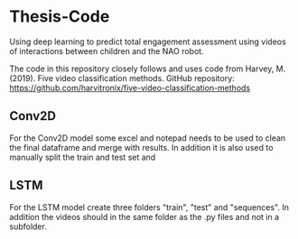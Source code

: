 # Thesis-Code
Using deep learning to predict total engagement assessment using videos of interactions between children and the NAO robot. 

The code in this repository closely follows and uses code from Harvey, M. (2019). Five video classification methods. GitHub repository:
https://github.com/harvitronix/five-video-classification-methods

## Conv2D
For the Conv2D model some excel and notepad needs to be used to clean the final dataframe and merge with results. In addition it is also used to manually split the train and test set and 

## LSTM
For the LSTM model create three folders "train", "test" and "sequences". In addition the videos should in the same folder as the .py files and not in a subfolder.
